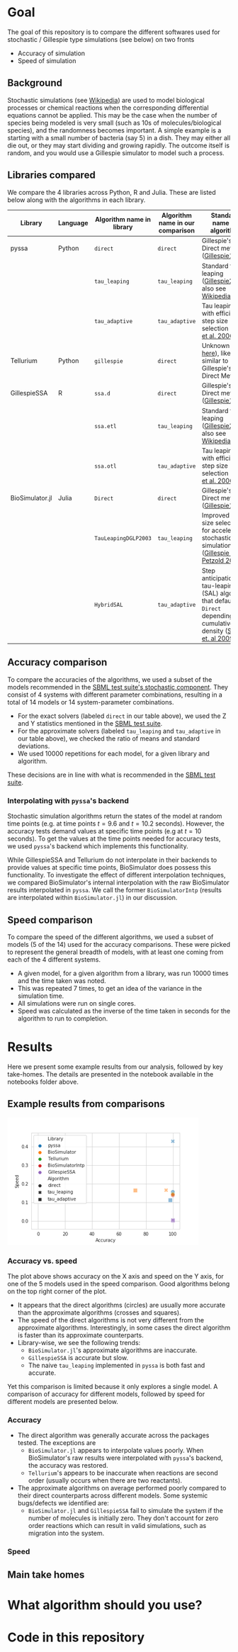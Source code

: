 # Goal

The goal of this repository is to compare the different softwares used for stochastic / Gillespie type simulations (see below) on two fronts

- Accuracy of simulation
- Speed of simulation

## Background
Stochastic simulations (see [Wikipedia](https://en.wikipedia.org/wiki/Gillespie_algorithm)) are used to model biological processes or chemical reactions when the corresponding differential equations cannot be applied. This may be the case when the number of species being modeled is very small (such as 10s of molecules/biological species), and the randomness becomes important. A simple example is a starting with a small number of bacteria (say 5) in a dish. They may either all die out, or they may start dividing and growing rapidly. The outcome itself is random, and you would use a Gillespie simulator to model such a process.


## Libraries compared

We compare the 4 libraries across Python, R and Julia. These are listed below along with the algorithms in each library.

Library | Language | Algorithm name in library | Algorithm name in our comparison | Standard name of algorithm
---| --- | --- | --- | ----
pyssa | Python | `direct` | `direct` | Gillespie's Direct method ([Gillespie1973][direct])
| | | `tau_leaping` | `tau_leaping` | Standard tau leaping ([Gillespie2001][tau_leaping] also see [Wikipedia][tau_leaping_wiki])
| | | `tau_adaptive` | `tau_adaptive` | Tau leaping with efficient step size selection ([Cao. et al. 2006][tau_adaptive])
Tellurium | Python | `gillespie` | `direct` | Unknown (see [here](https://tellurium.readthedocs.io/en/latest/_notebooks/core/tellurium_stochastic.html?highlight=gillespie#stochastic-simulation)), likely similar to Gillespie's Direct Method
GillespieSSA | R | `ssa.d` | `direct` | Gillespie's Direct method ([Gillespie1973][direct])
| | | `ssa.etl` | `tau_leaping` |  Standard tau leaping ([Gillespie2001][tau_leaping] also see [Wikipedia][tau_leaping_wiki])
| | | `ssa.otl` | `tau_adaptive` | Tau leaping with efficient step size selection ([Cao. et al. 2006][tau_adaptive])
BioSimulator.jl | Julia | `Direct` | `direct` |  Gillespie's Direct method ([Gillespie1973][direct])
| | | `TauLeapingDGLP2003` | `tau_leaping` | Improved leap-size selection for accelerated stochastic simulation ([Gillespie and Petzold 2003][dglp2003])
| | | `HybridSAL` | `tau_adaptive` | Step anticipation tau-leaping (SAL) algorithm that defaults to `Direct` depending on cumulative density ([Sehl et. al 2009][hybridsal])

[direct]: https://doi.org/10.1016/0021-9991(76)90041-3
[tau_leaping_wiki]: https://en.wikipedia.org/wiki/Tau-leaping
[tau_leaping]:  https://doi.org/10.1063/1.1378322
[tau_adaptive]: https://doi.org/10.1063%2F1.2159468
[dglp2003]: https://doi.org/10.1063/1.1613254
[hybridsal]: https://dx.doi.org/10.1089/cmb.2008.0249

## Accuracy comparison

To compare the accuracies of the algorithms, we used a subset of the models recommended in the [SBML test suite's stochastic component][sbmltestsuite]. They consist of 4 systems with different parameter combinations, resulting in a total of 14 models or 14 system-parameter combinations.

- For the exact solvers (labeled `direct` in our table above), we used the Z and Y statistics mentioned in the [SBML test suite][sbmltestsuite].
- For the approximate solvers (labeled `tau_leaping` and `tau_adaptive` in our table above), we checked the ratio of means and standard deviations.
- We used 10000 repetitions for each model, for a given library and algorithm.

These decisions are in line with what is recommended in the [SBML test suite][sbmltestsuite].

### Interpolating with `pyssa`'s backend

Stochastic simulation algorithms return the states of the model at random time points (e.g. at time points $t=9.6$ and $t=10.2$ seconds). However, the accuracy tests demand values at specific time points (e.g at $t=10$ seconds). To get the values at the time points needed for accuracy tests, we used `pyssa`'s backend which implements this functionality.

While GillespieSSA and Tellurium do not interpolate in their backends to provide values at specific time points, BioSimulator does possess this functionality. To investigate the effect of different interpolation techniques, we compared BioSimulator's internal interpolation with the raw BioSimulator results interpolated in `pyssa`. We call the former `BioSimulatorIntp` (results are interpolated within `BioSimulator.jl`) in our discussion.

[sbmltestsuite]: https://github.com/sbmlteam/sbml-test-suite/blob/master/cases/stochastic/DSMTS-userguide-31v2.pdf

## Speed comparison

To compare the speed of the different algorithms, we used a subset of models (5 of the 14) used for the accuracy comparisons. These were picked to represent the general breadth of models, with at least one coming from each of the 4 different systems.

- A given model, for a given algorithm from a library, was run 10000 times and the time taken was noted.
- This was repeated 7 times, to get an idea of the variance in the simulation time.
- All simulations were run on single cores.
- Speed was calculated as the inverse of the time taken in seconds for the algorithm to run to completion.

# Results

Here we present some example results from our analysis, followed by key take-homes. The details are presented in the notebook available in the notebooks folder above.

## Example results from comparisons

![image info](./assets/acc_speed_comparison_example.png)

### Accuracy vs. speed

The plot above shows accuracy on the X axis and speed on the Y axis, for one of the 5 models used in the speed comparison. Good algorithms belong on the top right corner of the plot.

- It appears that the direct algorithms (circles) are usually more accurate than the approximate algorithms (crosses and squares).
- The speed of the direct algorithms is not very different from the approximate algorithms. Interestingly, in some cases the direct algorithm is faster than its approximate counterparts.
- Library-wise, we see the following trends:
  - `BioSimulator.jl`'s approximate algorithms are inaccurate.
  - `GillespieSSA` is accurate but slow.
  - The naive `tau_leaping` implemented in `pyssa` is both fast and accurate.

Yet this comparison is limited because it only explores a single model. A comparison of accuracy for different models, followed by speed for different models are presented below.

### Accuracy

- The direct algorithm was generally accurate across the packages tested. The exceptions are
  - `BioSimulator.jl` appears to interpolate values poorly. When BioSimulator's raw results were interpolated with `pyssa`'s backend, the accuracy was restored.
  - `Tellurium`'s appears to be inaccurate when reactions are second order (usually occurs when there are two reactants).
- The approximate algorithms on average performed poorly compared to their direct counterparts across different models. Some systemic bugs/defects we identified are:
  - `BioSimulator.jl` and `GillespieSSA` fail to simulate the system if the number of molecules is initially zero. They don't account for zero order reactions which can result in valid simulations, such as migration into the system.

### Speed

## Main take homes

# What algorithm should you use?

# Code in this repository

